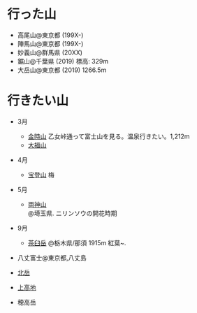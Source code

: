 
# 行った山
* 高尾山@東京都 (199X-)
* 陣馬山@東京都 (199X-)
* 妙義山@群馬県 (20XX)
* 鋸山@千葉県 (2019)
  標高: 329m
* 大岳山@東京都 (2019)
  1266.5m

# 行きたい山

* 3月
  * [金時山](http://www.japanesealps.net/others/kintokiyama/)
    乙女峠通って富士山を見る。温泉行きたい。1,212m
  * [大福山](https://maruchiba.jp/sys/data/index/page/id/3421)
* 4月
  * [宝登山](http://hodosan-ropeway.co.jp/tourism/)
    梅
* 5月
  * [両神山](http://www.japanesealps.net/others/ryougami/index.html)  
    @埼玉県. ニリンソウの開花時期

* 9月
  * [茶臼岳](https://www.tochigiji.or.jp/spot/2867/) @栃木県/那須
  1915m 紅葉~.
* 八丈富士@東京都,八丈島
* [北岳](https://www.city.minami-alps.yamanashi.jp/docs/kitadake.html)
* [上高地](https://www.kamikochi.or.jp/)
* 穂高岳